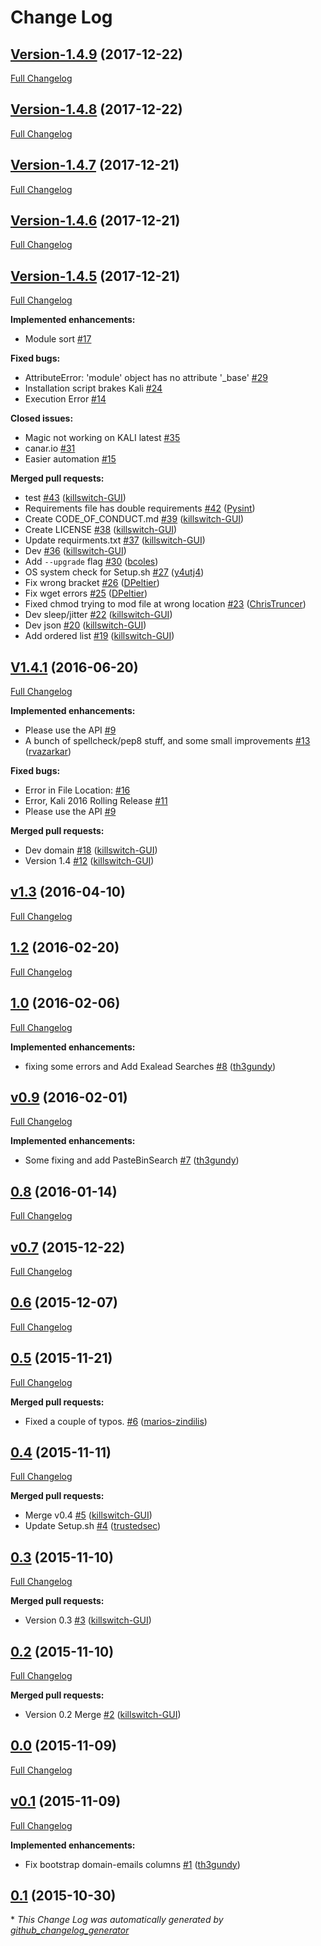 # Change Log

## [Version-1.4.9](https://github.com/SimplySecurity/SimplyEmail/tree/Version-1.4.9) (2017-12-22)
[Full Changelog](https://github.com/SimplySecurity/SimplyEmail/compare/Version-1.4.8...Version-1.4.9)

## [Version-1.4.8](https://github.com/SimplySecurity/SimplyEmail/tree/Version-1.4.8) (2017-12-22)
[Full Changelog](https://github.com/SimplySecurity/SimplyEmail/compare/Version-1.4.7...Version-1.4.8)

## [Version-1.4.7](https://github.com/SimplySecurity/SimplyEmail/tree/Version-1.4.7) (2017-12-21)
[Full Changelog](https://github.com/SimplySecurity/SimplyEmail/compare/Version-1.4.6...Version-1.4.7)

## [Version-1.4.6](https://github.com/SimplySecurity/SimplyEmail/tree/Version-1.4.6) (2017-12-21)
[Full Changelog](https://github.com/SimplySecurity/SimplyEmail/compare/Version-1.4.5...Version-1.4.6)

## [Version-1.4.5](https://github.com/SimplySecurity/SimplyEmail/tree/Version-1.4.5) (2017-12-21)
[Full Changelog](https://github.com/SimplySecurity/SimplyEmail/compare/V1.4.1...Version-1.4.5)

**Implemented enhancements:**

- Module sort [\#17](https://github.com/SimplySecurity/SimplyEmail/issues/17)

**Fixed bugs:**

- AttributeError: 'module' object has no attribute '\_base' [\#29](https://github.com/SimplySecurity/SimplyEmail/issues/29)
- Installation script brakes Kali  [\#24](https://github.com/SimplySecurity/SimplyEmail/issues/24)
- Execution Error [\#14](https://github.com/SimplySecurity/SimplyEmail/issues/14)

**Closed issues:**

- Magic not working on KALI latest [\#35](https://github.com/SimplySecurity/SimplyEmail/issues/35)
- canar.io [\#31](https://github.com/SimplySecurity/SimplyEmail/issues/31)
- Easier automation [\#15](https://github.com/SimplySecurity/SimplyEmail/issues/15)

**Merged pull requests:**

- test [\#43](https://github.com/SimplySecurity/SimplyEmail/pull/43) ([killswitch-GUI](https://github.com/killswitch-GUI))
- Requirements file has double requirements [\#42](https://github.com/SimplySecurity/SimplyEmail/pull/42) ([Pysint](https://github.com/Pysint))
- Create CODE\_OF\_CONDUCT.md [\#39](https://github.com/SimplySecurity/SimplyEmail/pull/39) ([killswitch-GUI](https://github.com/killswitch-GUI))
- Create LICENSE [\#38](https://github.com/SimplySecurity/SimplyEmail/pull/38) ([killswitch-GUI](https://github.com/killswitch-GUI))
- Update requirments.txt [\#37](https://github.com/SimplySecurity/SimplyEmail/pull/37) ([killswitch-GUI](https://github.com/killswitch-GUI))
- Dev [\#36](https://github.com/SimplySecurity/SimplyEmail/pull/36) ([killswitch-GUI](https://github.com/killswitch-GUI))
- Add `--upgrade` flag [\#30](https://github.com/SimplySecurity/SimplyEmail/pull/30) ([bcoles](https://github.com/bcoles))
- OS system check for Setup.sh [\#27](https://github.com/SimplySecurity/SimplyEmail/pull/27) ([y4utj4](https://github.com/y4utj4))
- Fix wrong bracket [\#26](https://github.com/SimplySecurity/SimplyEmail/pull/26) ([DPeltier](https://github.com/DPeltier))
- Fix wget errors [\#25](https://github.com/SimplySecurity/SimplyEmail/pull/25) ([DPeltier](https://github.com/DPeltier))
- Fixed chmod trying to mod file at wrong location [\#23](https://github.com/SimplySecurity/SimplyEmail/pull/23) ([ChrisTruncer](https://github.com/ChrisTruncer))
- Dev sleep/jitter [\#22](https://github.com/SimplySecurity/SimplyEmail/pull/22) ([killswitch-GUI](https://github.com/killswitch-GUI))
- Dev json [\#20](https://github.com/SimplySecurity/SimplyEmail/pull/20) ([killswitch-GUI](https://github.com/killswitch-GUI))
- Add ordered list [\#19](https://github.com/SimplySecurity/SimplyEmail/pull/19) ([killswitch-GUI](https://github.com/killswitch-GUI))

## [V1.4.1](https://github.com/SimplySecurity/SimplyEmail/tree/V1.4.1) (2016-06-20)
[Full Changelog](https://github.com/SimplySecurity/SimplyEmail/compare/v1.3...V1.4.1)

**Implemented enhancements:**

- Please use the API [\#9](https://github.com/SimplySecurity/SimplyEmail/issues/9)
- A bunch of spellcheck/pep8 stuff, and some small improvements [\#13](https://github.com/SimplySecurity/SimplyEmail/pull/13) ([rvazarkar](https://github.com/rvazarkar))

**Fixed bugs:**

- Error in File Location:  [\#16](https://github.com/SimplySecurity/SimplyEmail/issues/16)
- Error, Kali 2016 Rolling Release [\#11](https://github.com/SimplySecurity/SimplyEmail/issues/11)
- Please use the API [\#9](https://github.com/SimplySecurity/SimplyEmail/issues/9)

**Merged pull requests:**

- Dev domain [\#18](https://github.com/SimplySecurity/SimplyEmail/pull/18) ([killswitch-GUI](https://github.com/killswitch-GUI))
- Version 1.4 [\#12](https://github.com/SimplySecurity/SimplyEmail/pull/12) ([killswitch-GUI](https://github.com/killswitch-GUI))

## [v1.3](https://github.com/SimplySecurity/SimplyEmail/tree/v1.3) (2016-04-10)
[Full Changelog](https://github.com/SimplySecurity/SimplyEmail/compare/1.2...v1.3)

## [1.2](https://github.com/SimplySecurity/SimplyEmail/tree/1.2) (2016-02-20)
[Full Changelog](https://github.com/SimplySecurity/SimplyEmail/compare/1.0...1.2)

## [1.0](https://github.com/SimplySecurity/SimplyEmail/tree/1.0) (2016-02-06)
[Full Changelog](https://github.com/SimplySecurity/SimplyEmail/compare/v0.9...1.0)

**Implemented enhancements:**

- fixing some errors and Add Exalead Searches [\#8](https://github.com/SimplySecurity/SimplyEmail/pull/8) ([th3gundy](https://github.com/th3gundy))

## [v0.9](https://github.com/SimplySecurity/SimplyEmail/tree/v0.9) (2016-02-01)
[Full Changelog](https://github.com/SimplySecurity/SimplyEmail/compare/0.8...v0.9)

**Implemented enhancements:**

- Some fixing and add PasteBinSearch [\#7](https://github.com/SimplySecurity/SimplyEmail/pull/7) ([th3gundy](https://github.com/th3gundy))

## [0.8](https://github.com/SimplySecurity/SimplyEmail/tree/0.8) (2016-01-14)
[Full Changelog](https://github.com/SimplySecurity/SimplyEmail/compare/v0.7...0.8)

## [v0.7](https://github.com/SimplySecurity/SimplyEmail/tree/v0.7) (2015-12-22)
[Full Changelog](https://github.com/SimplySecurity/SimplyEmail/compare/0.6...v0.7)

## [0.6](https://github.com/SimplySecurity/SimplyEmail/tree/0.6) (2015-12-07)
[Full Changelog](https://github.com/SimplySecurity/SimplyEmail/compare/0.5...0.6)

## [0.5](https://github.com/SimplySecurity/SimplyEmail/tree/0.5) (2015-11-21)
[Full Changelog](https://github.com/SimplySecurity/SimplyEmail/compare/0.4...0.5)

**Merged pull requests:**

- Fixed a couple of typos. [\#6](https://github.com/SimplySecurity/SimplyEmail/pull/6) ([marios-zindilis](https://github.com/marios-zindilis))

## [0.4](https://github.com/SimplySecurity/SimplyEmail/tree/0.4) (2015-11-11)
[Full Changelog](https://github.com/SimplySecurity/SimplyEmail/compare/0.3...0.4)

**Merged pull requests:**

- Merge v0.4 [\#5](https://github.com/SimplySecurity/SimplyEmail/pull/5) ([killswitch-GUI](https://github.com/killswitch-GUI))
- Update Setup.sh [\#4](https://github.com/SimplySecurity/SimplyEmail/pull/4) ([trustedsec](https://github.com/trustedsec))

## [0.3](https://github.com/SimplySecurity/SimplyEmail/tree/0.3) (2015-11-10)
[Full Changelog](https://github.com/SimplySecurity/SimplyEmail/compare/0.2...0.3)

**Merged pull requests:**

- Version 0.3 [\#3](https://github.com/SimplySecurity/SimplyEmail/pull/3) ([killswitch-GUI](https://github.com/killswitch-GUI))

## [0.2](https://github.com/SimplySecurity/SimplyEmail/tree/0.2) (2015-11-10)
[Full Changelog](https://github.com/SimplySecurity/SimplyEmail/compare/0.0...0.2)

**Merged pull requests:**

- Version 0.2 Merge [\#2](https://github.com/SimplySecurity/SimplyEmail/pull/2) ([killswitch-GUI](https://github.com/killswitch-GUI))

## [0.0](https://github.com/SimplySecurity/SimplyEmail/tree/0.0) (2015-11-09)
[Full Changelog](https://github.com/SimplySecurity/SimplyEmail/compare/v0.1...0.0)

## [v0.1](https://github.com/SimplySecurity/SimplyEmail/tree/v0.1) (2015-11-09)
[Full Changelog](https://github.com/SimplySecurity/SimplyEmail/compare/0.1...v0.1)

**Implemented enhancements:**

- Fix bootstrap domain-emails columns [\#1](https://github.com/SimplySecurity/SimplyEmail/pull/1) ([th3gundy](https://github.com/th3gundy))

## [0.1](https://github.com/SimplySecurity/SimplyEmail/tree/0.1) (2015-10-30)


\* *This Change Log was automatically generated by [github_changelog_generator](https://github.com/skywinder/Github-Changelog-Generator)*